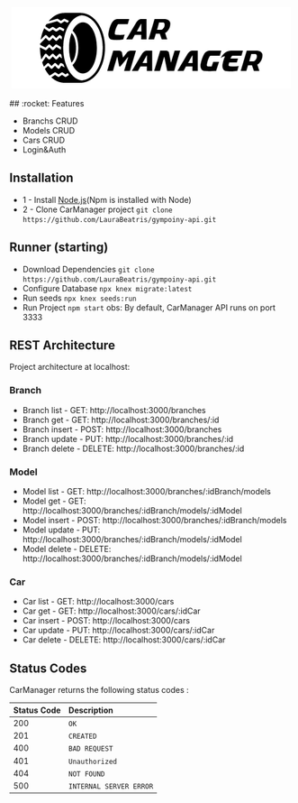 <p align="center">
  <img src="./../docs/logo-dark.png" />
</p>
## :rocket: Features

* Branchs CRUD
* Models CRUD
* Cars CRUD
* Login&Auth

## Installation
* 1 - Install [Node.js](https://nodejs.org/en/)(Npm is installed with Node)
* 2 - Clone CarManager project
```git clone https://github.com/LauraBeatris/gympoiny-api.git```

## Runner (starting)
* Download Dependencies ```git clone https://github.com/LauraBeatris/gympoiny-api.git```
* Configure Database ```npx knex migrate:latest```
* Run seeds ```npx knex seeds:run```
* Run Project ```npm start```
obs: By default, CarManager API runs on port 3333

## REST Architecture
Project architecture at localhost:
### Branch
* Branch list - GET: http://localhost:3000/branches
* Branch get - GET: http://localhost:3000/branches/:id
* Branch insert - POST: http://localhost:3000/branches
* Branch update - PUT: http://localhost:3000/branches/:id
* Branch delete - DELETE: http://localhost:3000/branches/:id
### Model
* Model list - GET: http://localhost:3000/branches/:idBranch/models
* Model get - GET: http://localhost:3000/branches/:idBranch/models/:idModel
* Model insert - POST: http://localhost:3000/branches/:idBranch/models
* Model update - PUT: http://localhost:3000/branches/:idBranch/models/:idModel
* Model delete - DELETE: http://localhost:3000/branches/:idBranch/models/:idModel
### Car
* Car list - GET: http://localhost:3000/cars
* Car get - GET: http://localhost:3000/cars/:idCar
* Car insert - POST: http://localhost:3000/cars
* Car update - PUT: http://localhost:3000/cars/:idCar
* Car delete - DELETE: http://localhost:3000/cars/:idCar

## Status Codes
CarManager returns the following status codes :

| Status Code | Description |
| :--- | :--- |
| 200 | `OK` |
| 201 | `CREATED`|
| 400 | `BAD REQUEST` |
| 401 | `Unauthorized` | 
| 404 | `NOT FOUND` |
| 500 | `INTERNAL SERVER ERROR` |
